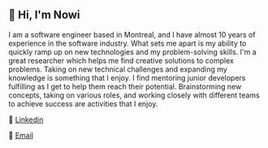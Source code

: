 ## 👋 Hi, I'm Nowi

I am a software engineer based in Montreal, and I have almost 10 years of experience in the software industry. What sets me apart is my ability to quickly ramp up on new technologies and my problem-solving skills. I'm a great researcher which helps me find creative solutions to complex problems. Taking on new technical challenges and expanding my knowledge is something that I enjoy. I find mentoring junior developers fulfilling as I get to help them reach their potential. Brainstorming new concepts, taking on various roles, and working closely with different teams to achieve success are activities that I enjoy.

💼 [Linkedin](https://www.linkedin.com/in/noelia-bel%C3%A9n-l%C3%B3pez-7142a05b/)

📧 [Email](mailto:lopeznoeliab@gmail.com)
